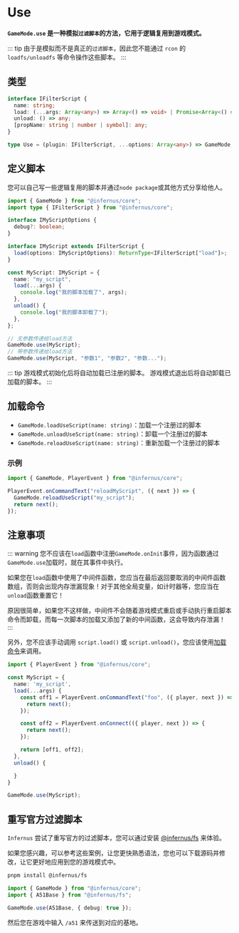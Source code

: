 # Use

**`GameMode.use` 是一种模拟`过滤脚本`的方法，它用于逻辑复用到游戏模式。**

::: tip
由于是模拟而不是真正的`过滤脚本`，因此您不能通过 `rcon` 的 `loadfs/unloadfs` 等命令操作这些脚本。
:::

## 类型

```ts
interface IFilterScript {
  name: string;
  load: (...args: Array<any>) => Array<() => void> | Promise<Array<() => void>>;
  unload: () => any;
  [propName: string | number | symbol]: any;
}

type Use = (plugin: IFilterScript, ...options: Array<any>) => GameMode;
```

## 定义脚本

您可以自己写一些逻辑复用的脚本并通过`node package`或其他方式分享给他人。

```ts
import { GameMode } from "@infernus/core";
import type { IFilterScript } from "@infernus/core";

interface IMyScriptOptions {
  debug?: boolean;
}

interface IMyScript extends IFilterScript {
  load(options: IMyScriptOptions): ReturnType<IFilterScript["load"]>;
}

const MyScript: IMyScript = {
  name: "my_script",
  load(...args) {
    console.log("我的脚本加载了", args);
  },
  unload() {
    console.log("我的脚本卸载了");
  },
};

// 无参数传递给load方法
GameMode.use(MyScript);
// 带参数传递给load方法
GameMode.use(MyScript, "参数1", "参数2", "参数...");
```

::: tip
游戏模式初始化后将自动加载已注册的脚本。
游戏模式退出后将自动卸载已加载的脚本。
:::

## 加载命令

- `GameMode.loadUseScript(name: string)`：加载一个注册过的脚本
- `GameMode.unloadUseScript(name: string)`：卸载一个注册过的脚本
- `GameMode.reloadUseScript(name: string)`：重新加载一个注册过的脚本

### 示例

```ts
import { GameMode, PlayerEvent } from "@infernus/core";

PlayerEvent.onCommandText("reloadMyScript", ({ next }) => {
  GameMode.reloadUseScript("my_script");
  return next();
});
```

## 注意事项

::: warning
您不应该在`load`函数中注册`GameMode.onInit`事件，因为函数通过`GameMode.use`加载时，就在其事件中执行。

如果您在`load`函数中使用了中间件函数，您应当在最后返回要取消的中间件函数数组，否则会出现内存泄漏现象！对于其他全局变量，如计时器等，您应当在`unload`函数重置它！

原因很简单，如果您不这样做，中间件不会随着游戏模式重启或手动执行重启脚本命令而卸载，而每一次脚本的加载又添加了新的中间函数，这会导致内存泄漏！
:::

另外，您不应该手动调用 `script.load()` 或 `script.unload()`，您应该使用[加载命令](#加载命令)来调用。

```ts
import { PlayerEvent } from "@infernus/core";

const MyScript = {
  name: 'my_script',
  load(...args) {
    const off1 = PlayerEvent.onCommandText("foo", ({ player, next }) => {
      return next();
    });

    const off2 = PlayerEvent.onConnect(({ player, next }) => {
      return next();
    });

    return [off1, off2];
  },
  unload() {

  }
}

GameMode.use(MyScript);
```

## 重写官方过滤脚本

`Infernus` 尝试了重写官方的过滤脚本，您可以通过安装 [@infernus/fs](https://github.com/dockfries/infernus/tree/main/packages/filterscript) 来体验。

如果您感兴趣，可以参考这些案例，让您更快熟悉语法，您也可以下载源码并修改，让它更好地应用到您的游戏模式中。

```sh
pnpm install @infernus/fs
```

```ts
import { GameMode } from "@infernus/core";
import { A51Base } from "@infernus/fs";

GameMode.use(A51Base, { debug: true });
```

然后您在游戏中输入 `/a51` 来传送到对应的基地。
